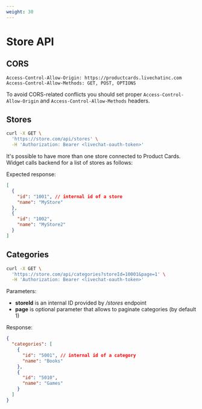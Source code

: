 ```yaml
---
weight: 30
---
```


# Store API

## CORS

```
Access-Control-Allow-Origin: https://productcards.livechatinc.com
Access-Control-Allow-Methods: GET, POST, OPTIONS
```

To avoid CORS-related conflicts you should set proper `Access-Control-Allow-Origin` and `Access-Control-Allow-Methods` headers.

## Stores

```bash
curl -X GET \
  'https://store.com/api/stores' \
  -H 'Authorization: Bearer <livechat-oauth-token>'
```

It's possible to have more than one store connected to Product Cards. Widget calls backend for a list of stores as follows:

Expected response:

```json
[
  {
    "id": "1001", // internal id of a store
    "name": "MyStore"
  },
  {
    "id": "1002",
    "name": "MyStore2"
  }
]
```

## Categories

```bash
curl -X GET \
  'https://store.com/api/categories?storeId=10001&page=1' \
  -H 'Authorization: Bearer <livechat-oauth-token>'
```

Parameters:

- __storeId__ is an internal ID provided by _/stores_ endpoint
- __page__ is optional parameter that allows to paginate categories (by default 1)

Response:

```json
{
  "categories": [
    {
      "id": "5001", // internal id of a category
      "name": "Books"
    },
    {
      "id": "5010",
      "name": "Games"
    }
  ]
}
```
